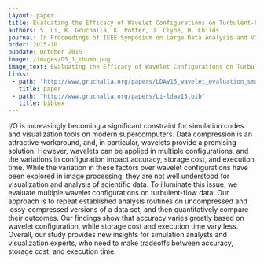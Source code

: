 ```yaml
---
layout: paper
title: Evaluating the Efficacy of Wavelet Configurations on Turbulent-Flow Data
authors: S. Li, K. Gruchalla, K. Potter, J. Clyne, H. Childs
journal: In Proceedings of IEEE Symposium on Large Data Analysis and Visualization
order: 2015-10
pubdate: October 2015
image: /images/DS_1_thumb.png
image_text: Evaluating the Efficacy of Wavelet Configurations on Turbulent-Flow Data
links:
 - path: "http://www.gruchalla.org/papers/LDAV15_wavelet_evaluation_small.pdf"
   title: paper
 - path: "http://www.gruchalla.org/papers/Li-ldav15.bib"
   title: bibtex
---
```

I/O is increasingly becoming a significant constraint for simulation codes and visualization tools on modern supercomputers. Data compression is an attractive workaround, and, in particular, wavelets provide a promising solution. However, wavelets can be applied in multiple configurations, and the variations in configuration impact accuracy, storage cost, and execution time. While the variation in these factors over wavelet configurations have been explored in image processing, they are not well understood for visualization and analysis of scientific data. To illuminate this issue, we evaluate multiple wavelet configurations on turbulent-flow data. Our approach is to repeat established analysis routines on uncompressed and lossy-compressed versions of a data set, and then quantitatively compare their outcomes. Our findings show that accuracy varies greatly based on wavelet configuration, while storage cost and execution time vary less. Overall, our study provides new insights for simulation analysts and visualization experts, who need to make tradeoffs between accuracy, storage cost, and execution time.
